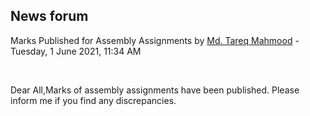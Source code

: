 <h2>News forum</h2><a href="https://moodle.cse.buet.ac.bd/user/view.php?id=1767&course=570"></a>
Marks Published for Assembly Assignments
by <a href="https://moodle.cse.buet.ac.bd/user/view.php?id=1767&course=570">Md. Tareq Mahmood</a> - Tuesday, 1 June 2021, 11:34 AM


 

Dear All,Marks of assembly assignments have been published. Please inform me if you find any discrepancies. 






